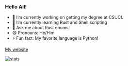 ### Hello All!

- 🔭 I’m currently working on getting my degree at CSUCI.
- 🌱 I’m currently learning Rust and Shell scripting
- 💬 Ask me about Rust enums!
- 😄 Pronouns: He/Him
- ⚡ Fun fact: My favorite language is Python!

[My website](https://kermitpurple.github.io/)

![stats](https://github-readme-stats.vercel.app/api?username=kermitpurple&&show_icons=true&title_color=ffffff&icon_color=bb2acf&text_color=daf7dc&bg_color=151515)
